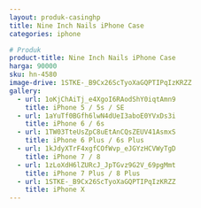 ```yaml
---
layout: produk-casinghp
title: Nine Inch Nails iPhone Case
categories: iphone

# Produk
product-title: Nine Inch Nails iPhone Case
harga: 90000
sku: hn-4580
image-drive: 1STKE-_B9Cx26ScTyoXaGQPTIPqIzKRZZ
gallery:
  - url: 1oKjChAiTj_e4XgoI6RAodShY0iqtAmn9
    title: iPhone 5 / 5s / SE
  - url: 1aYuTf0BGfh6lwN4dUeI3aboE0YVxDs3i
    title: iPhone 6 / 6s
  - url: 1TW03TteUsZpC8uEtAnCQsZEUV41AsmxS
    title: iPhone 6 Plus / 6s Plus
  - url: 1kJdyXTrF4xgfCOfWvp_eJGYzHCVWyTgD
    title: iPhone 7 / 8
  - url: 1zLoXdH6lZURcJ_JpTGvz9G2V_69pgMmt
    title: iPhone 7 Plus / 8 Plus
  - url: 1STKE-_B9Cx26ScTyoXaGQPTIPqIzKRZZ
    title: iPhone X
---
```

